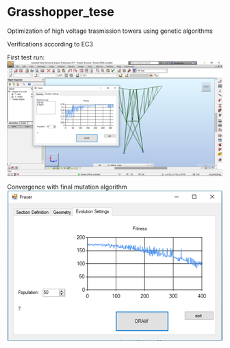 # Grasshopper_tese
Optimization of high voltage trasmission towers using genetic algorithms 

Verifications according to EC3

First test run:
![Alt text](Capture.png?raw=true)

Convergence with final mutation algorithm
![Alt text](123123.PNG?raw=true)

